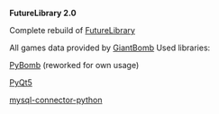 **FutureLibrary 2.0**

Complete rebuild of <a href="github.com/FutureTribute/CourseWork">FutureLibrary</a>

All games data provided by <a href="GiantBomb.com">GiantBomb</a>
Used libraries:

<a href="https://github.com/steveYeah/PyBomb">PyBomb</a> (reworked for own usage)

<a href="https://www.riverbankcomputing.com/software/pyqt/intro/index.html">PyQt5</a>

<a href="https://github.com/mysql/mysql-connector-python">mysql-connector-python</a>